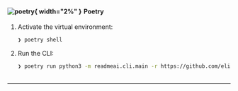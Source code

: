 #### ![poetry][poetry-svg]{ width="2%" }&emsp13;Poetry

1. Activate the virtual environment:

   ```sh
   ❯ poetry shell
   ```

2. Run the CLI:

   ```sh
   ❯ poetry run python3 -m readmeai.cli.main -r https://github.com/eli64s/readme-ai
   ```

</details>

<img src="readmeai/data/svg/gradient_line_4169E1_8A2BE2.svg" alt="line break" width="100%" height="3px">

---

<!-- REFERENCE LINKS -->
[poetry-svg]: https://raw.githubusercontent.com/eli64s/readme-ai/5ba3f704de2795e32f9fdb67e350caca87975a66/docs/docs/assets/svg/poetry.svg
